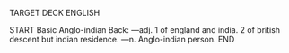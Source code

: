 TARGET DECK
ENGLISH

START
Basic
Anglo-indian
Back: —adj. 1 of england and india. 2 of british descent but indian residence. —n. Anglo-indian person.
END

